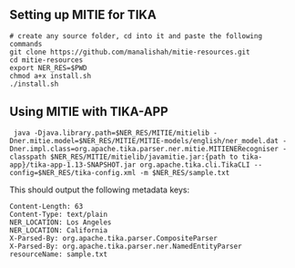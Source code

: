 ## Setting up MITIE for TIKA ##

```
# create any source folder, cd into it and paste the following commands
git clone https://github.com/manalishah/mitie-resources.git
cd mitie-resources
export NER_RES=$PWD
chmod a+x install.sh
./install.sh
```


## Using MITIE with TIKA-APP ##

```
 java -Djava.library.path=$NER_RES/MITIE/mitielib -Dner.mitie.model=$NER_RES/MITIE/MITIE-models/english/ner_model.dat -Dner.impl.class=org.apache.tika.parser.ner.mitie.MITIENERecogniser -classpath $NER_RES/MITIE/mitielib/javamitie.jar:{path to tika-app}/tika-app-1.13-SNAPSHOT.jar org.apache.tika.cli.TikaCLI --config=$NER_RES/tika-config.xml -m $NER_RES/sample.txt
```

This should output the following metadata keys:

```
Content-Length: 63
Content-Type: text/plain
NER_LOCATION: Los Angeles
NER_LOCATION: California
X-Parsed-By: org.apache.tika.parser.CompositeParser
X-Parsed-By: org.apache.tika.parser.ner.NamedEntityParser
resourceName: sample.txt
```
